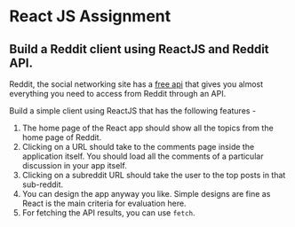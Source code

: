 # React JS Assignment

## Build a Reddit client using ReactJS and Reddit API.

Reddit, the social networking site has a [free api](https://www.reddit.com/dev/api) that gives you almost everything you need to access from Reddit through an API.

Build a simple client using ReactJS that has the following features - 

1. The home page of the React app should show all the topics from the home page of Reddit.
2. Clicking on a URL should take to the comments page inside the application itself. You should load all the comments of a particular discussion in your app itself.
3. Clicking on a subreddit URL should take the user to the top posts in that sub-reddit.
4. You can design the app anyway you like. Simple designs are fine as React is the main criteria for evaluation here.
5. For fetching the API results, you can use `fetch`.